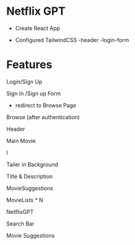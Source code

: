 # Netflix GPT

- Create React App

- Configured TailwindCSS
-header
-login-form


# Features

Login/Sign Up

Sign In /Sign up Form

- redirect to Browse Page

Browse (after authentication)

Header

Main Movie

I

Tailer in Background

Title & Description

MovieSuggestions

MovieLists * N

NetflixGPT

Search Bar

Movie Suggestions